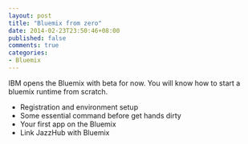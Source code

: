 ```yaml
---
layout: post
title: "Bluemix from zero"
date: 2014-02-23T23:50:46+08:00
published: false
comments: true
categories: 
- Bluemix
---
```

IBM opens the Bluemix with beta for now. You will know how to start a bluemix runtime from scratch.

* Registration and environment setup
* Some essential command before get hands dirty
* Your first app on the Bluemix
* Link JazzHub with Bluemix

